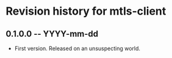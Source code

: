 # Revision history for mtls-client

## 0.1.0.0 -- YYYY-mm-dd

* First version. Released on an unsuspecting world.
